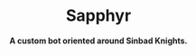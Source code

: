 <h1 align=center>Sapphyr</h1>

<p align=center><b>A custom bot oriented around Sinbad Knights.</b></p>
